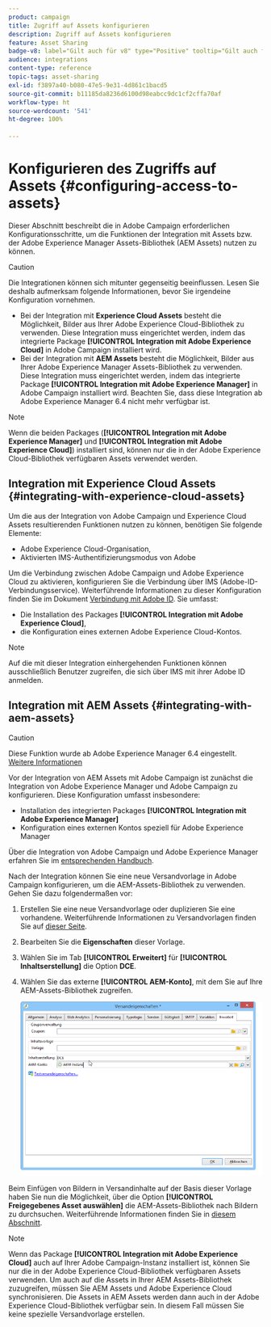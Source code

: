 ```yaml
---
product: campaign
title: Zugriff auf Assets konfigurieren
description: Zugriff auf Assets konfigurieren
feature: Asset Sharing
badge-v8: label="Gilt auch für v8" type="Positive" tooltip="Gilt auch für Campaign v8"
audience: integrations
content-type: reference
topic-tags: asset-sharing
exl-id: f3897a40-b080-47e5-9e31-4d861c1bacd5
source-git-commit: b11185da8236d6100d98eabcc9dc1cf2cffa70af
workflow-type: ht
source-wordcount: '541'
ht-degree: 100%

---
```


# Konfigurieren des Zugriffs auf Assets {#configuring-access-to-assets}

Dieser Abschnitt beschreibt die in Adobe Campaign erforderlichen Konfigurationsschritte, um die Funktionen der Integration mit Assets bzw. der Adobe Experience Manager Assets-Bibliothek (AEM Assets) nutzen zu können.

>[!CAUTION]
>
>Die Integrationen können sich mitunter gegenseitig beeinflussen. Lesen Sie deshalb aufmerksam folgende Informationen, bevor Sie irgendeine Konfiguration vornehmen.

* Bei der Integration mit **Experience Cloud Assets** besteht die Möglichkeit, Bilder aus Ihrer Adobe Experience Cloud-Bibliothek zu verwenden. Diese Integration muss eingerichtet werden, indem das integrierte Package **[!UICONTROL Integration mit Adobe Experience Cloud]** in Adobe Campaign installiert wird.
* Bei der Integration mit **AEM Assets** besteht die Möglichkeit, Bilder aus Ihrer Adobe Experience Manager Assets-Bibliothek zu verwenden. Diese Integration muss eingerichtet werden, indem das integrierte Package **[!UICONTROL Integration mit Adobe Experience Manager]** in Adobe Campaign installiert wird. Beachten Sie, dass diese Integration ab Adobe Experience Manager 6.4 nicht mehr verfügbar ist.

>[!NOTE]
>
>Wenn die beiden Packages (**[!UICONTROL Integration mit Adobe Experience Manager]** und **[!UICONTROL Integration mit Adobe Experience Cloud]**) installiert sind, können nur die in der Adobe Experience Cloud-Bibliothek verfügbaren Assets verwendet werden.

## Integration mit Experience Cloud Assets {#integrating-with-experience-cloud-assets}

Um die aus der Integration von Adobe Campaign und Experience Cloud Assets resultierenden Funktionen nutzen zu können, benötigen Sie folgende Elemente:

* Adobe Experience Cloud-Organisation,
* Aktivierten IMS-Authentifizierungsmodus von Adobe

Um die Verbindung zwischen Adobe Campaign und Adobe Experience Cloud zu aktivieren, konfigurieren Sie die Verbindung über IMS (Adobe-ID-Verbindungsservice). Weiterführende Informationen zu dieser Konfiguration finden Sie im Dokument [Verbindung mit Adobe ID](../../integrations/using/about-adobe-id.md). Sie umfasst:

* Die Installation des Packages **[!UICONTROL Integration mit Adobe Experience Cloud]**,
* die Konfiguration eines externen Adobe Experience Cloud-Kontos.

>[!NOTE]
>
>Auf die mit dieser Integration einhergehenden Funktionen können ausschließlich Benutzer zugreifen, die sich über IMS mit ihrer Adobe ID anmelden.

## Integration mit AEM Assets {#integrating-with-aem-assets}


>[!CAUTION]
>
>Diese Funktion wurde ab Adobe Experience Manager 6.4 eingestellt. [Weitere Informationen](https://experienceleague.adobe.com/docs/experience-manager-64/release-notes/deprecated-removed-features.html?lang=de#removed-features)

Vor der Integration von AEM Assets mit Adobe Campaign ist zunächst die Integration von Adobe Experience Manager und Adobe Campaign zu konfigurieren. Diese Konfiguration umfasst insbesondere:

* Installation des integrierten Packages **[!UICONTROL Integration mit Adobe Experience Manager]**
* Konfiguration eines externen Kontos speziell für Adobe Experience Manager

Über die Integration von Adobe Campaign und Adobe Experience Manager erfahren Sie im [entsprechenden Handbuch](../../integrations/using/about-adobe-experience-manager.md).

Nach der Integration können Sie eine neue Versandvorlage in Adobe Campaign konfigurieren, um die AEM-Assets-Bibliothek zu verwenden. Gehen Sie dazu folgendermaßen vor:

1. Erstellen Sie eine neue Versandvorlage oder duplizieren Sie eine vorhandene. Weiterführende Informationen zu Versandvorlagen finden Sie auf [dieser Seite](../../delivery/using/about-templates.md).
1. Bearbeiten Sie die **Eigenschaften** dieser Vorlage.
1. Wählen Sie im Tab **[!UICONTROL Erweitert]** für **[!UICONTROL Inhaltserstellung]** die Option **DCE**.
1. Wählen Sie das externe **[!UICONTROL AEM-Konto]**, mit dem Sie auf Ihre AEM-Assets-Bibliothek zugreifen.

   ![](assets/dam_aem_assets1.png)

Beim Einfügen von Bildern in Versandinhalte auf der Basis dieser Vorlage haben Sie nun die Möglichkeit, über die Option **[!UICONTROL Freigegebenes Asset auswählen]** die AEM-Assets-Bibliothek nach Bildern zu durchsuchen. Weiterführende Informationen finden Sie in [diesem Abschnitt](../../integrations/using/inserting-a-shared-asset.md).

>[!NOTE]
>
>Wenn das Package **[!UICONTROL Integration mit Adobe Experience Cloud]** auch auf Ihrer Adobe Campaign-Instanz installiert ist, können Sie nur die in der Adobe Experience Cloud-Bibliothek verfügbaren Assets verwenden. Um auch auf die Assets in Ihrer AEM Assets-Bibliothek zuzugreifen, müssen Sie AEM Assets und Adobe Experience Cloud synchronisieren. Die Assets in AEM Assets werden dann auch in der Adobe Experience Cloud-Bibliothek verfügbar sein. In diesem Fall müssen Sie keine spezielle Versandvorlage erstellen.
